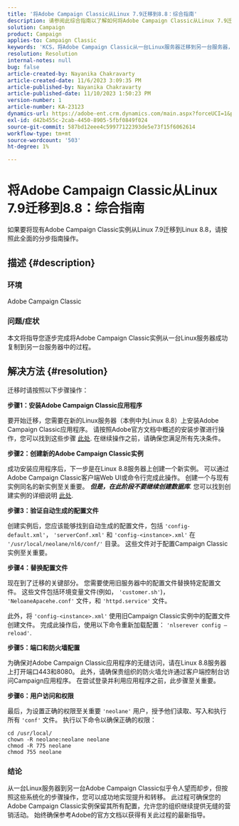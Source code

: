 ```yaml
---
title: '将Adobe Campaign Classic从Linux 7.9迁移到8.8：综合指南'
description: 请参阅此综合指南以了解如何将Adobe Campaign Classic从Linux 7.9迁移到8.8。
solution: Campaign
product: Campaign
applies-to: Campaign Classic
keywords: 'KCS，将Adobe Campaign Classic从一台Linux服务器迁移到另一台服务器，ACC，'
resolution: Resolution
internal-notes: null
bug: false
article-created-by: Nayanika Chakravarty
article-created-date: 11/6/2023 3:09:35 PM
article-published-by: Nayanika Chakravarty
article-published-date: 11/10/2023 1:50:23 PM
version-number: 1
article-number: KA-23123
dynamics-url: https://adobe-ent.crm.dynamics.com/main.aspx?forceUCI=1&pagetype=entityrecord&etn=knowledgearticle&id=6565317c-b67c-ee11-8179-6045bd006295
exl-id: d42b455c-2cab-4450-8905-5fbf0849f024
source-git-commit: 587bd12eee4c59977122393de5e73f15f6062614
workflow-type: tm+mt
source-wordcount: '503'
ht-degree: 1%

---
```


# 将Adobe Campaign Classic从Linux 7.9迁移到8.8：综合指南


如果要将现有Adobe Campaign Classic实例从Linux 7.9迁移到Linux 8.8，请按照此全面的分步指南操作。

## 描述 {#description}


### 环境

Adobe Campaign Classic

### 问题/症状

本文将指导您逐步完成将Adobe Campaign Classic实例从一台Linux服务器成功复制到另一台服务器中的过程。


## 解决方法 {#resolution}


迁移时请按照以下步骤操作：

<b>步骤1：安装Adobe Campaign Classic应用程序</b>

要开始迁移，您需要在新的Linux服务器（本例中为Linux 8.8）上安装Adobe Campaign Classic应用程序。 请按照Adobe官方文档中概述的安装步骤进行操作，您可以找到这些步骤 [此处](https://experienceleague.adobe.com/docs/campaign-classic/using/installing-campaign-classic/install-campaign-on-prem/installing-campaign-in-linux-/prerequisites-of-campaign-installation-in-linux.html?lang=en). 在继续操作之前，请确保您满足所有先决条件。

<b>步骤2：创建新的Adobe Campaign Classic实例</b>

成功安装应用程序后，下一步是在Linux 8.8服务器上创建一个新实例。 可以通过Adobe Campaign Classic客户端Web UI或命令行完成此操作。 创建一个与现有实例同名的新实例至关重要。 <b>*但是，在此阶段不要继续创建数据库</b>*. 您可以找到创建实例的详细说明 [此处](https://experienceleague.adobe.com/docs/campaign-classic/using/installing-campaign-classic/appendices/command-lines.html?lang=en#creating-an-instance).

<b>步骤3：验证自动生成的配置文件</b>

创建实例后，您应该能够找到自动生成的配置文件，包括 `'config-default.xml'`， `'serverConf.xml'` 和 `'config-<instance>.xml'` 在 `'/usr/local/neolane/nl6/conf/'` 目录。 这些文件对于配置Campaign Classic实例至关重要。

<b>步骤4：替换配置文件</b>

现在到了迁移的关键部分。 您需要使用旧服务器中的配置文件替换特定配置文件。 这些文件包括环境变量文件(例如， `'customer.sh'`)， `'NeloaneApacehe.conf'` 文件，和 `'httpd.service'` 文件。

此外，将 `'config-<instance>.xml'` 使用旧Campaign Classic实例中的配置文件创建文件。 完成此操作后，使用以下命令重新加载配置： `'nlserever config – reload'`.

<b>步骤5：端口和防火墙配置</b>

为确保对Adobe Campaign Classic应用程序的无缝访问，请在Linux 8.8服务器上打开端口443和8080。 此外，请确保贵组织的防火墙允许通过客户端控制台访问Campaign应用程序。 在尝试登录并利用应用程序之前，此步骤至关重要。

<b>步骤6：用户访问和权限</b>

最后，为设置正确的权限至关重要 `'neolane'` 用户，授予他们读取、写入和执行所有 `'conf'` 文件。 执行以下命令以确保正确的权限：


```
cd /usr/local/
chown -R neolane:neolane neolane
chmod -R 775 neolane
chmod 755 neolane
```


### 结论

从一台Linux服务器到另一台Adobe Campaign Classic似乎令人望而却步，但按照这些系统化的步骤操作，您可以成功地实现提升和转移。 此过程可确保您的Adobe Campaign Classic实例保留其所有配置，允许您的组织继续提供无缝的营销活动。 始终确保参考Adobe的官方文档以获得有关此过程的最新指导。
